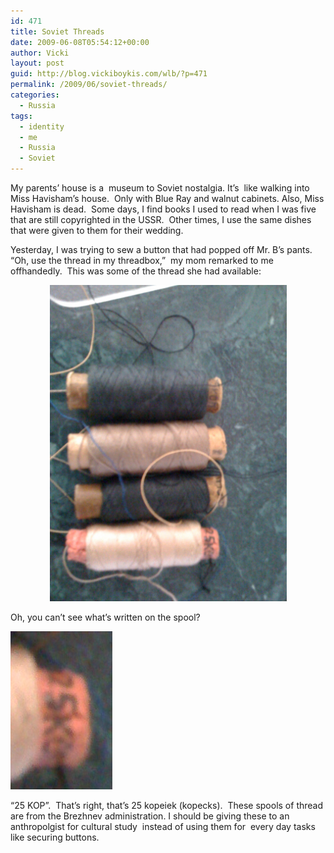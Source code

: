 ```yaml
---
id: 471
title: Soviet Threads
date: 2009-06-08T05:54:12+00:00
author: Vicki
layout: post
guid: http://blog.vickiboykis.com/wlb/?p=471
permalink: /2009/06/soviet-threads/
categories:
  - Russia
tags:
  - identity
  - me
  - Russia
  - Soviet
---
```

My parents&#8217; house is a  museum to Soviet nostalgia. It&#8217;s  like walking into Miss Havisham&#8217;s house.  Only with Blue Ray and walnut cabinets. Also, Miss Havisham is dead.  Some days, I find books I used to read when I was five that are still copyrighted in the USSR.  Other times, I use the same dishes that were given to them for their wedding.

Yesterday, I was trying to sew a button that had popped off Mr. B&#8217;s pants.  &#8220;Oh, use the thread in my threadbox,&#8221;  my mom remarked to me offhandedly.  This was some of the thread she had available:

<p style="text-align: center;">
  <a href="https://raw.githubusercontent.com/veekaybee/wlb/gh-pages/assets/images/2009/06/img_0072.jpg"><img class="aligncenter size-full wp-image-472" title="img_0072" src="https://raw.githubusercontent.com/veekaybee/wlb/gh-pages/assets/images/2009/06/img_0072.jpg" alt="img_0072" width="379" height="506" /></a>
</p>

<p style="text-align: left;">
  Oh, you can&#8217;t see what&#8217;s written on the spool?
</p>

<p style="text-align: left;">
  <a href="https://raw.githubusercontent.com/veekaybee/wlb/gh-pages/assets/images/2009/06/img_0069.jpg"><img class="aligncenter size-full wp-image-473" title="img_0069" src="https://raw.githubusercontent.com/veekaybee/wlb/gh-pages/assets/images/2009/06/img_0069.jpg" alt="img_0069" width="163" height="253" /></a>
</p>

<p style="text-align: left;">
  &#8220;25 KOP&#8221;.  That&#8217;s right, that&#8217;s 25 kopeiek (kopecks).  These spools of thread are from the Brezhnev administration. I should be giving these to an anthropolgist for cultural study  instead of using them for  every day tasks like securing buttons.
</p>